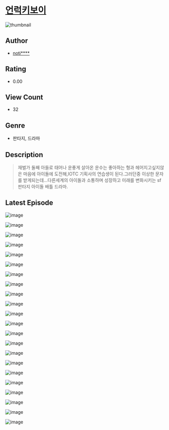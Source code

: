 # [언럭키보이](https://comic.naver.com/challenge/list?titleId=811063)
![thumbnail](https://image-comic.pstatic.net/user_contents_data/challenge_comic/2023/05/25/287899/upload_7162467445128902704_480x623.jpeg)

## Author
- [noti****](https://comic.naver.com/artistTitle?id=287899)

## Rating
- 0.00

## View Count
- 32

## Genre
- 판타지, 드라마

## Description
> 재벌가 둘째 아들로 태어나 운좋게 살아온 운수는 좋아하는 형과 헤어지고싶지않은 마음에 아이돌에 도전해,IOTC 기획사의 연습생이 된다.그러던중 이상한 문자를 받게되는데...다른세계의 아이돌과 소통하며 성장하고 미래를 변화시키는 sf판타지 아이돌 배틀 드라마.


## Latest Episode
![image](https://image-comic.pstatic.net/user_contents_data/challenge_comic/2023/05/25/287899/upload_3558467340836352567.jpeg)

![image](https://image-comic.pstatic.net/user_contents_data/challenge_comic/2023/05/25/287899/upload_3689355610219373879.jpeg)

![image](https://image-comic.pstatic.net/user_contents_data/challenge_comic/2023/05/25/287899/upload_3544675277478192230.jpeg)

![image](https://image-comic.pstatic.net/user_contents_data/challenge_comic/2023/05/25/287899/upload_7221014454965908835.jpeg)

![image](https://image-comic.pstatic.net/user_contents_data/challenge_comic/2023/05/25/287899/upload_4136046321493697334.jpeg)

![image](https://image-comic.pstatic.net/user_contents_data/challenge_comic/2023/05/25/287899/upload_3918754210759718960.jpeg)

![image](https://image-comic.pstatic.net/user_contents_data/challenge_comic/2023/05/25/287899/upload_3991093279791014756.jpeg)

![image](https://image-comic.pstatic.net/user_contents_data/challenge_comic/2023/05/25/287899/upload_3834028040203022384.jpeg)

![image](https://image-comic.pstatic.net/user_contents_data/challenge_comic/2023/05/25/287899/upload_7004842763052212787.jpeg)

![image](https://image-comic.pstatic.net/user_contents_data/challenge_comic/2023/05/25/287899/upload_7292229822409094711.jpeg)

![image](https://image-comic.pstatic.net/user_contents_data/challenge_comic/2023/05/25/287899/upload_4050764875271661106.jpeg)

![image](https://image-comic.pstatic.net/user_contents_data/challenge_comic/2023/05/25/287899/upload_7293351123147317554.jpeg)

![image](https://image-comic.pstatic.net/user_contents_data/challenge_comic/2023/05/25/287899/upload_7148727070883264612.jpeg)

![image](https://image-comic.pstatic.net/user_contents_data/challenge_comic/2023/05/25/287899/upload_3544391392135558244.jpeg)

![image](https://image-comic.pstatic.net/user_contents_data/challenge_comic/2023/05/25/287899/upload_3703191679828898146.jpeg)

![image](https://image-comic.pstatic.net/user_contents_data/challenge_comic/2023/05/25/287899/upload_7017791500955300662.jpeg)

![image](https://image-comic.pstatic.net/user_contents_data/challenge_comic/2023/05/25/287899/upload_7148395911623881015.jpeg)

![image](https://image-comic.pstatic.net/user_contents_data/challenge_comic/2023/05/25/287899/upload_7365136248738177381.jpeg)

![image](https://image-comic.pstatic.net/user_contents_data/challenge_comic/2023/05/25/287899/upload_3761129538044912951.jpeg)

![image](https://image-comic.pstatic.net/user_contents_data/challenge_comic/2023/05/25/287899/upload_3487306071274513764.jpeg)

![image](https://image-comic.pstatic.net/user_contents_data/challenge_comic/2023/05/25/287899/upload_7365697896491017830.jpeg)

![image](https://image-comic.pstatic.net/user_contents_data/challenge_comic/2023/05/25/287899/upload_4050535304944248375.jpeg)
